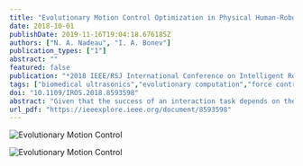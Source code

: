 ```yaml
---
title: "Evolutionary Motion Control Optimization in Physical Human-Robot Interaction"
date: 2018-10-01
publishDate: 2019-11-16T19:04:18.676185Z
authors: ["N. A. Nadeau", "I. A. Bonev"]
publication_types: ["1"]
abstract: ""
featured: false
publication: "*2018 IEEE/RSJ International Conference on Intelligent Robots and Systems (IROS)*"
tags: ["biomedical ultrasonics","evolutionary computation","force control","human-robot interaction","medical robotics","motion control","optimisation","phantoms","trajectory control","evolutionary motion control optimization","medical freehand ultrasound","trajectory planning","optimal trajectories","human leg phantom","physical human-robot interaction","online tuning","collaborative robot","medical ultrasound motion","parallel force-impedance control","differential evolution","pHRI","mean absolute error","Ultrasonic imaging","Task analysis","Tuning","Legged locomotion","Force","Robot kinematics"]
doi: "10.1109/IROS.2018.8593598"
abstract: "Given that the success of an interaction task depends on the capability of the robot system to handle physical contact with its environment, pure motion control is often insufficient. This is especially true in the context of medical freehand ultrasound where the human body is a deformable surface and an unstructured environment, representing both a safety concern and a challenge for trajectory planning and control. The systematic tuning of practical high degree-of-freedom physical human-robot interaction (pHRI) tasks is not trivial and there are many parameters to be tuned. While traditional tuning is generally performed *ad hoc* and requires knowledge of the robot and environment dynamics, we propose a simple and effective online tuning framework using differential evolution (DE) to optimize the motion parameters for parallel force/impedance control in a pHRI and medical ultrasound motion application. Through real-world experiments with a KUKA LBR iiwa 7 R800 collaborative robot, the DE framework tuned motion control for optimal and safe trajectories along a human leg phantom. The optimization process was able to successfully reduce the mean absolute error of the motion contact force to 0.537N through the evolution of eight motion control parameters."
url_pdf: "https://ieeexplore.ieee.org/document/8593598"
---
```


![Evolutionary Motion Control](kuka-evo_1.gif)

![Evolutionary Motion Control](kuka-evo_4.gif)